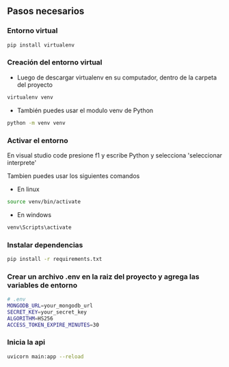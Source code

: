 ## Pasos necesarios

### Entorno virtual
```bash
pip install virtualenv
```


### Creación del entorno virtual
- Luego de descargar virtualenv en su computador, dentro de la carpeta del proyecto
```bash
virtualenv venv
```

- También puedes usar el modulo venv de Python
```bash
python -m venv venv
```


### Activar el entorno
En visual studio code presione f1 y escribe Python y selecciona 'seleccionar interprete'

Tambien puedes usar los siguientes comandos
- En linux
```bash
source venv/bin/activate
```
- En windows
```bash
venv\Scripts\activate
```

### Instalar dependencias
```bash
pip install -r requirements.txt
```

### Crear un archivo .env en la raiz del proyecto y agrega las variables de entorno
```bash
# .env
MONGODB_URL=your_mongodb_url
SECRET_KEY=your_secret_key
ALGORITHM=HS256
ACCESS_TOKEN_EXPIRE_MINUTES=30
```

### Inicia la api
```bash
uvicorn main:app --reload
```

